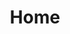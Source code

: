 ---
title: Home

features:
  - title: Frontend
    image: /images/frontend.png
    text: |
      Experienced crafting responsive, accessible and snappy UIs that leverage reactive programming to build dynamic and data-driven applications for tomorrow.
    tech: [JavaScript, React, HTML, CSS]
  - title: Backend
    image: /images/backend.png
    text: |
      Designing secure, pragmatic REST and GraphQL APIs that communicate with databases and third-party integrations, or both.
    tech: [NodeJS, GraphQL, Postgresql]
  - title: DevOps
    image: /images/devops.png
    text: |
      Automating deployment cycles using agile CI/CD tools to build and ship dockerized applications to the cloud using Kubernetes container orchestration.
    tech: [Docker, Kubernetes, Git]
---